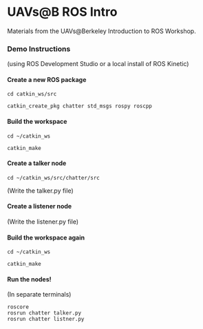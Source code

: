 # UAVs@B ROS Intro

Materials from the UAVs@Berkeley Introduction to ROS Workshop.

### Demo Instructions

(using ROS Development Studio or a local install of ROS Kinetic)

#### Create a new ROS package

`cd catkin_ws/src`

`catkin_create_pkg chatter std_msgs rospy roscpp`

#### Build the workspace

`cd ~/catkin_ws`

`catkin_make`

#### Create a talker node

`cd ~/catkin_ws/src/chatter/src`

(Write the talker.py file)

#### Create a listener node

(Write the listener.py file)

#### Build the workspace again

`cd ~/catkin_ws`

`catkin_make`

#### Run the nodes!

(In separate terminals)

```
roscore
rosrun chatter talker.py
rosrun chatter listner.py
```

